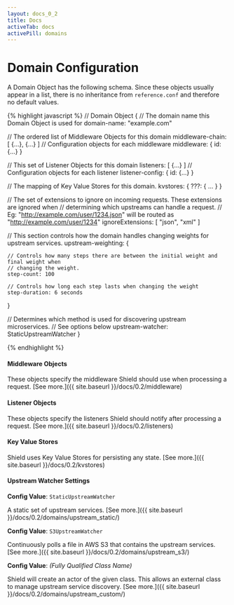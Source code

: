 ```yaml
---
layout: docs_0_2
title: Docs
activeTab: docs
activePill: domains
---
```

# Domain Configuration

A Domain Object has the following schema.  Since these objects usually appear in a list, there is no inheritance
from `reference.conf` and therefore no default values.

{% highlight javascript %}
// Domain Object
{
  // The domain name this Domain Object is used for
  domain-name: "example.com"

  // The ordered list of Middleware Objects for this domain
  middleware-chain: [
    {...},
    {...}
  ]
  // Configuration objects for each middleware
  middleware: {
    id: {...}
  }

  // This set of Listener Objects for this domain
  listeners: [
    {...}
  ]
  // Configuration objects for each listener
  listener-config: {
    id: {...}
  }

  // The mapping of Key Value Stores for this domain.
  kvstores: {
    ???: { ... }
  }

  // The set of extensions to ignore on incoming requests.  These extensions are ignored when
  // determining which upstreams can handle a request.
  // Eg: "http://example.com/user/1234.json" will be routed as "http://example.com/user/1234"
  ignoreExtensions: [
    "json",
    "xml"
  ]

  // This section controls how the domain handles changing weights for upstream services.
  upstream-weighting: {

    // Controls how many steps there are between the initial weight and final weight when
    // changing the weight.
    step-count: 100

    // Controls how long each step lasts when changing the weight
    step-duration: 6 seconds
  }

  // Determines which method is used for discovering upstream microservices.
  // See options below
  upstream-watcher: StaticUpstreamWatcher
}

{% endhighlight %}

#### Middleware Objects

These objects specify the middleware Shield should use when processing a request.  [See more.]({{ site.baseurl }}/docs/0.2/middleware)

#### Listener Objects

These objects specify the listeners Shield should notify after processing a request.  [See more.]({{ site.baseurl }}/docs/0.2/listeners)

#### Key Value Stores

Shield uses Key Value Stores for persisting any state.  [See more.]({{ site.baseurl }}/docs/0.2/kvstores)

#### Upstream Watcher Settings

**Config Value**: `StaticUpstreamWatcher`

A static set of upstream services.  [See more.]({{ site.baseurl }}/docs/0.2/domains/upstream_static/)

**Config Value**: `S3UpstreamWatcher`

Continuously polls a file in AWS S3 that contains the upstream services.  [See more.]({{ site.baseurl }}/docs/0.2/domains/upstream_s3/)

**Config Value**: _(Fully Qualified Class Name)_

Shield will create an actor of the given class.  This allows an external class to manage upstream service discovery.
[See more.]({{ site.baseurl }}/docs/0.2/domains/upstream_custom/)

